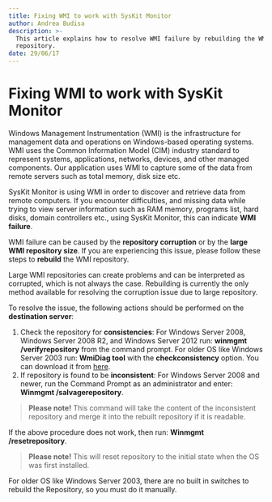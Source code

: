 ```yaml
---
title: Fixing WMI to work with SysKit Monitor
author: Andrea Budisa
description: >-
  This article explains how to resolve WMI failure by rebuilding the WMI
  repository.
date: 29/06/17
---
```


# Fixing WMI to work with SysKit Monitor

Windows Management Instrumentation \(WMI\) is the infrastructure for management data and operations on Windows-based operating systems. WMI uses the Common Information Model \(CIM\) industry standard to represent systems, applications, networks, devices, and other managed components. Our application uses WMI to capture some of the data from remote servers such as total memory, disk size etc.

SysKit Monitor is using WMI in order to discover and retrieve data from remote computers. If you encounter difficulties, and missing data while trying to view server information such as RAM memory, programs list, hard disks, domain controllers etc., using SysKit Monitor, this can indicate **WMI failure**.

WMI failure can be caused by the **repository corruption** or by the **large WMI repository size**. If you are experiencing this issue, please follow these steps to **rebuild** the WMI repository.

Large WMI repositories can create problems and can be interpreted as corrupted, which is not always the case. Rebuilding is currently the only method available for resolving the corruption issue due to large repository.

To resolve the issue, the following actions should be performed on the **destination server**:

1. Check the repository for **consistencies**: For Windows Server 2008, Windows Server 2008 R2, and Windows Server 2012 run: **winmgmt /verifyrepository** from the command prompt. For older OS like Windows Server 2003 run: **WmiDiag tool** with the **checkconsistency** option. You can download it from [here](https://www.microsoft.com/en-us/download/details.aspx?id=7684).
2. If repository is found to be **inconsistent**: For Windows Server 2008 and newer, run the Command Prompt as an administrator and enter: **Winmgmt /salvagerepository**.

> **Please note!** This command will take the content of the inconsistent repository and merge it into the rebuilt repository if it is readable.

If the above procedure does not work, then run: **Winmgmt /resetrepository**.

> **Please note!** This will reset repository to the initial state when the OS was first installed.

For older OS like Windows Server 2003, there are no built in switches to rebuild the Repository, so you must do it manually.

